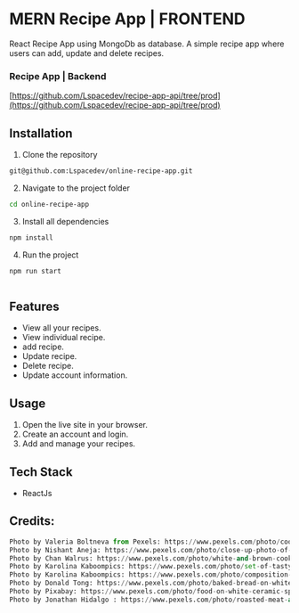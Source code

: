# MERN Recipe App | FRONTEND

React Recipe App using MongoDb as database. A simple recipe app where users can add, update and delete recipes.

### Recipe App | Backend

[https://github.com/Lspacedev/recipe-app-api/tree/prod](https://github.com/Lspacedev/recipe-app-api/tree/prod)

## Installation

1. Clone the repository

```bash
git@github.com:Lspacedev/online-recipe-app.git
```

2. Navigate to the project folder

```bash
cd online-recipe-app
```

3.  Install all dependencies

```bash
npm install
```

4. Run the project

```bash
npm run start



```

## Features

- View all your recipes.
- View individual recipe.
- add recipe.
- Update recipe.
- Delete recipe.
- Update account information.

## Usage

1. Open the live site in your browser.
2. Create an account and login.
3. Add and manage your recipes.

## Tech Stack

- ReactJs

## Credits:

```python
Photo by Valeria Boltneva from Pexels: https://www.pexels.com/photo/cooked-food-on-table-1833336/
Photo by Nishant Aneja: https://www.pexels.com/photo/close-up-photo-of-burrito-2955819/
Photo by Chan Walrus: https://www.pexels.com/photo/white-and-brown-cooked-dish-on-white-ceramic-bowls-958545/
Photo by Karolina Kaboompics: https://www.pexels.com/photo/set-of-tasty-fresh-vegetables-and-herbs-with-empty-clipboard-4033639/
Photo by Karolina Kaboompics: https://www.pexels.com/photo/composition-with-empty-clipboard-and-spaghetti-on-kitchen-table-4033327/
Photo by Donald Tong: https://www.pexels.com/photo/baked-bread-on-white-plate-2205270/
Photo by Pixabay: https://www.pexels.com/photo/food-on-white-ceramic-spoon-39826/
Photo by Jonathan Hidalgo : https://www.pexels.com/photo/roasted-meat-and-dish-with-tomato-sauce-on-the-table-19130208/


```
